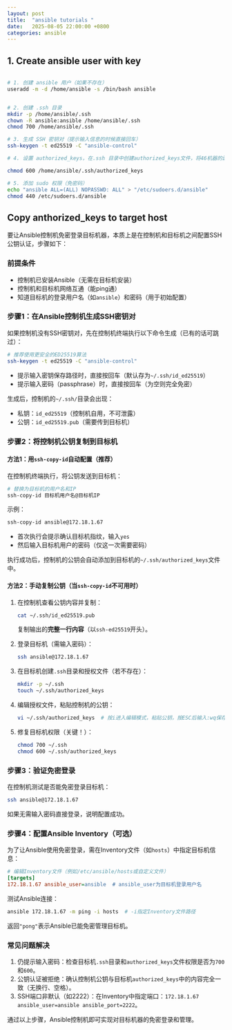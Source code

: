 ```yaml
---
layout: post
title:  "ansible tutorials "
date:   2025-08-05 22:00:00 +0800
categories: ansible
---
```


## 1. Create ansible user with key

``` bash

# 1. 创建 ansible 用户（如果不存在）
useradd -m -d /home/ansible -s /bin/bash ansible


# 2. 创建 .ssh 目录
mkdir -p /home/ansible/.ssh
chown -R ansible:ansible /home/ansible/.ssh
chmod 700 /home/ansible/.ssh

# 3. 生成 SSH 密钥对（提示输入信息的时候直接回车）
ssh-keygen -t ed25519 -C "ansible-control"

# 4. 设置 authorized_keys，在.ssh 目录中创建authorized_keys文件，将46机器的id_ed25519.pub内容复制到改文件，主要不要多复制任何字符，包括空格和换行

chmod 600 /home/ansible/.ssh/authorized_keys

# 5. 添加 sudo 权限（免密码）
echo "ansible ALL=(ALL) NOPASSWD: ALL" > "/etc/sudoers.d/ansible"
chmod 440 /etc/sudoers.d/ansible

```

## Copy anthorized_keys to target host

要让Ansible控制机免密登录目标机器，本质上是在控制机和目标机之间配置SSH公钥认证，步骤如下：

### **前提条件**

- 控制机已安装Ansible（无需在目标机安装）
- 控制机和目标机网络互通（能ping通）
- 知道目标机的登录用户名（如`ansible`）和密码（用于初始配置）

### **步骤1：在Ansible控制机生成SSH密钥对**

如果控制机没有SSH密钥对，先在控制机终端执行以下命令生成（已有的话可跳过）：

```bash
# 推荐使用更安全的ED25519算法
ssh-keygen -t ed25519 -C "ansible-control"

```

- 提示输入密钥保存路径时，直接按回车（默认存为`~/.ssh/id_ed25519`）
- 提示输入密码（passphrase）时，直接按回车（为空则完全免密）

生成后，控制机的`~/.ssh/`目录会出现：
- 私钥：`id_ed25519`（控制机自用，不可泄露）
- 公钥：`id_ed25519.pub`（需要传到目标机）


### **步骤2：将控制机公钥复制到目标机**

#### 方法1：用`ssh-copy-id`自动配置（推荐）

在控制机终端执行，将公钥发送到目标机：

```bash
# 替换为目标机的用户名和IP
ssh-copy-id 目标机用户名@目标机IP
```

示例：

```bash
ssh-copy-id ansible@172.18.1.67
```

- 首次执行会提示确认目标机指纹，输入`yes`
- 然后输入目标机用户的密码（仅这一次需要密码）

执行成功后，控制机的公钥会自动添加到目标机的`~/.ssh/authorized_keys`文件中。


#### 方法2：手动复制公钥（当`ssh-copy-id`不可用时）

1. 在控制机查看公钥内容并复制：
   ```bash
   cat ~/.ssh/id_ed25519.pub
   ```
   复制输出的**完整一行内容**（以`ssh-ed25519`开头）。

2. 登录目标机（需输入密码）：
   ```bash
   ssh ansible@172.18.1.67
   ```

3. 在目标机创建`.ssh`目录和授权文件（若不存在）：
   ```bash
   mkdir -p ~/.ssh
   touch ~/.ssh/authorized_keys
   ```

4. 编辑授权文件，粘贴控制机的公钥：
   ```bash
   vi ~/.ssh/authorized_keys  # 按i进入编辑模式，粘贴公钥，按ESC后输入:wq保存
   ```

5. 修复目标机权限（关键！）：
   ```bash
   chmod 700 ~/.ssh
   chmod 600 ~/.ssh/authorized_keys
   ```


### **步骤3：验证免密登录**
在控制机测试是否能免密登录目标机：
```bash
ssh ansible@172.18.1.67
```
如果无需输入密码直接登录，说明配置成功。


### **步骤4：配置Ansible Inventory（可选）**
为了让Ansible使用免密登录，需在Inventory文件（如`hosts`）中指定目标机信息：
```ini
# 编辑Inventory文件（例如/etc/ansible/hosts或自定义文件）
[targets]
172.18.1.67 ansible_user=ansible  # ansible_user为目标机登录用户名
```

测试Ansible连接：
```bash
ansible 172.18.1.67 -m ping -i hosts  # -i指定Inventory文件路径
```
返回`"pong"`表示Ansible已能免密管理目标机。


### **常见问题解决**
1. 仍提示输入密码：检查目标机`.ssh`目录和`authorized_keys`文件权限是否为`700`和`600`。
2. 公钥认证被拒绝：确认控制机公钥与目标机`authorized_keys`中的内容完全一致（无换行、空格）。
3. SSH端口非默认（如2222）：在Inventory中指定端口：`172.18.1.67 ansible_user=ansible ansible_port=2222`。

通过以上步骤，Ansible控制机即可实现对目标机器的免密登录和管理。
